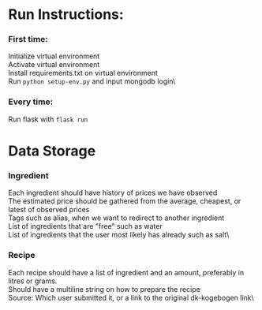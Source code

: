 # Run Instructions:
### First time:
Initialize virtual environment\
Activate virtual environment\
Install requirements.txt on virtual environment\
Run `python setup-env.py` and input mongodb login\
### Every time:
Run flask with `flask run`


# Data Storage
### Ingredient
Each ingredient should have history of prices we have observed\
The estimated price should be gathered from the average, cheapest, or latest of observed prices\
Tags such as alias, when we want to redirect to another ingredient\
List of ingredients that are "free" such as water\
List of ingredients that the user most likely has already such as salt\

### Recipe
Each recipe should have a list of ingredient and an amount, preferably in litres or grams.\
Should have a multiline string on how to prepare the recipe\
Source: Which user submitted it, or a link to the original dk-kogebogen link\